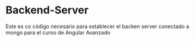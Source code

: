 # Backend-Server

Este es co código necesario para establecer el backen server conectado a mongo para el curso de Angular Avanzado
